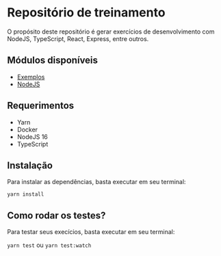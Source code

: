 # Repositório de treinamento

O propósito deste repositório é gerar exercícios de desenvolvimento com NodeJS, TypeScript, React, Express, entre outros.

## Módulos disponíveis

- [Exemplos](src/modules/examples)
- [NodeJS](src/modules/nodejs)

## Requerimentos

- Yarn
- Docker
- NodeJS 16
- TypeScript

## Instalação

Para instalar as dependências, basta executar em seu terminal:

`yarn install`

## Como rodar os testes?

Para testar seus execícios, basta executar em seu terminal:

`yarn test` ou `yarn test:watch`
